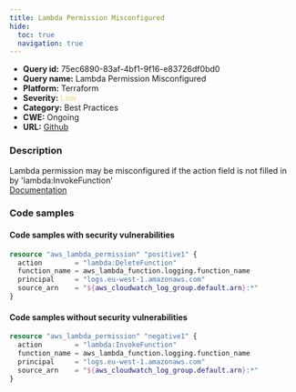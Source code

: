 ```yaml
---
title: Lambda Permission Misconfigured
hide:
  toc: true
  navigation: true
---
```


<style>
  .highlight .hll {
    background-color: #ff171742;
  }
  .md-content {
    max-width: 1100px;
    margin: 0 auto;
  }
</style>

-   **Query id:** 75ec6890-83af-4bf1-9f16-e83726df0bd0
-   **Query name:** Lambda Permission Misconfigured
-   **Platform:** Terraform
-   **Severity:** <span style="color:#edd57e">Low</span>
-   **Category:** Best Practices
-   **CWE:** Ongoing
-   **URL:** [Github](https://github.com/Checkmarx/kics/tree/master/assets/queries/terraform/aws/lambda_permission_misconfigured)

### Description
Lambda permission may be misconfigured if the action field is not filled in by 'lambda:InvokeFunction'<br>
[Documentation](https://registry.terraform.io/providers/hashicorp/aws/latest/docs/resources/lambda_permission)

### Code samples
#### Code samples with security vulnerabilities
```tf title="Positive test num. 1 - tf file" hl_lines="2"
resource "aws_lambda_permission" "positive1" {
  action        = "lambda:DeleteFunction"
  function_name = aws_lambda_function.logging.function_name
  principal     = "logs.eu-west-1.amazonaws.com"
  source_arn    = "${aws_cloudwatch_log_group.default.arn}:*"
}

```


#### Code samples without security vulnerabilities
```tf title="Negative test num. 1 - tf file"
resource "aws_lambda_permission" "negative1" {
  action        = "lambda:InvokeFunction"
  function_name = aws_lambda_function.logging.function_name
  principal     = "logs.eu-west-1.amazonaws.com"
  source_arn    = "${aws_cloudwatch_log_group.default.arn}:*"
}

```
